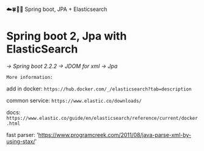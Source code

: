 ☁️🍀🕵🏼 Spring boot, JPA + Elasticsearch

# Spring boot 2, Jpa with ElasticSearch

_-> Spring boot 2.2.2
-> JDOM for xml
-> Jpa_ 

    More information: 
  add in docker:
`https://hub.docker.com/_/elasticsearch?tab=description`

  common service:
`https://www.elastic.co/downloads/`

  docs:
`https://www.elastic.co/guide/en/elasticsearch/reference/current/docker.html`

  fast parser:
'https://www.programcreek.com/2011/08/java-parse-xml-by-using-stax/'
